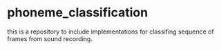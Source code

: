 # phoneme_classification

this is a repository to include implementations for classifing sequence of frames from sound recording.